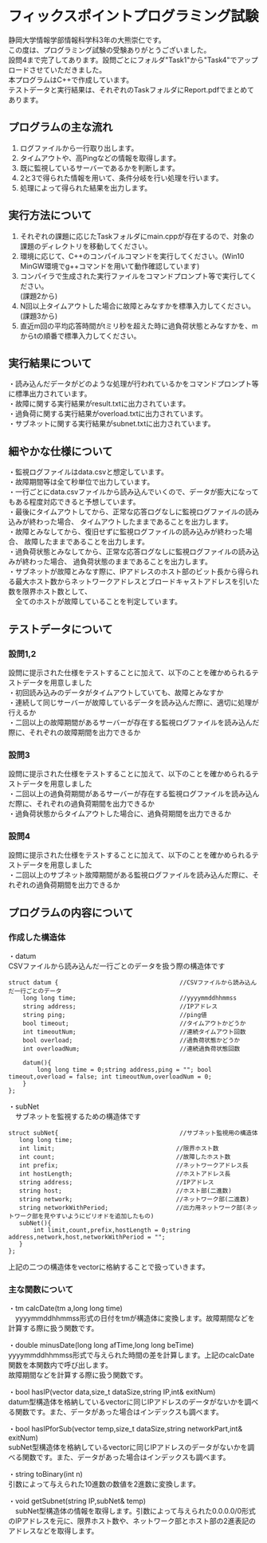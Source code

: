 # フィックスポイントプログラミング試験
静岡大学情報学部情報科学科3年の大熊崇仁です。  
この度は、プログラミング試験の受験ありがとうございました。  
設問4まで完了してあります。設問ごとにフォルダ"Task1"から"Task4"でアップロードさせていただきました。  
本プログラムはC++で作成しています。  
テストデータと実行結果は、それぞれのTaskフォルダにReport.pdfでまとめてあります。  

## プログラムの主な流れ
1. ログファイルから一行取り出します。
2. タイムアウトや、高Pingなどの情報を取得します。
3. 既に監視しているサーバーであるかを判断します。
4. 2と3で得られた情報を用いて、条件分岐を行い処理を行います。
5. 処理によって得られた結果を出力します。

## 実行方法について
1. それぞれの課題に応じたTaskフォルダにmain.cppが存在するので、対象の課題のディレクトリを移動してください。
2. 環境に応じて、C++のコンパイルコマンドを実行してください。(Win10 MinGW環境でg++コマンドを用いて動作確認しています)
3. コンパイラで生成された実行ファイルをコマンドプロンプト等で実行してください。  
(課題2から)  
5. N回以上タイムアウトした場合に故障とみなすかを標準入力してください。  
(課題3から)  
6. 直近m回の平均応答時間がtミリ秒を超えた時に過負荷状態とみなすかを、mからtの順番で標準入力してください。

## 実行結果について
・読み込んだデータがどのような処理が行われているかをコマンドプロンプト等に標準出力されています。  
・故障に関する実行結果がresult.txtに出力されています。  
・過負荷に関する実行結果がoverload.txtに出力されています。  
・サブネットに関する実行結果がsubnet.txtに出力されています。  

## 細やかな仕様について
・監視ログファイルはdata.csvと想定しています。  
・故障期間等は全て秒単位で出力しています。  
・一行ごとにdata.csvファイルから読み込んでいくので、データが膨大になってもある程度対応できると予想しています。  
・最後にタイムアウトしてから、正常な応答ログなしに監視ログファイルの読み込みが終わった場合、  タイムアウトしたままであることを出力します。  
・故障とみなしてから、復旧せずに監視ログファイルの読み込みが終わった場合、  故障したままであることを出力します。  
・過負荷状態とみなしてから、正常な応答ログなしに監視ログファイルの読み込みが終わった場合、  過負荷状態のままであることを出力します。  
・サブネットが故障とみなす際に、IPアドレスのホスト部のビット長から得られる最大ホスト数からネットワークアドレスとブロードキャストアドレスを引いた数を限界ホスト数として、  
　全てのホストが故障していることを判定しています。  
 
 ## テストデータについて
 ### 設問1,2
 設問に提示された仕様をテストすることに加えて、以下のことを確かめられるテストデータを用意しました  
・初回読み込みのデータがタイムアウトしていても、故障とみなすか  
・連続して同じサーバーが故障しているデータを読み込んだ際に、適切に処理が行えるか  
・二回以上の故障期間があるサーバーが存在する監視ログファイルを読み込んだ際に、それぞれの故障期間を出力できるか  

 ### 設問3
 設問に提示された仕様をテストすることに加えて、以下のことを確かめられるテストデータを用意しました  
 ・二回以上の過負荷期間があるサーバーが存在する監視ログファイルを読み込んだ際に、それぞれの過負荷期間を出力できるか  
 ・過負荷状態からタイムアウトした場合に、過負荷期間を出力できるか

 ### 設問4
 設問に提示された仕様をテストすることに加えて、以下のことを確かめられるテストデータを用意しました  
 ・二回以上のサブネット故障期間がある監視ログファイルを読み込んだ際に、それぞれの過負荷期間を出力できるか  

 ## プログラムの内容について
 ### 作成した構造体
 ・datum  
  CSVファイルから読み込んだ一行ごとのデータを扱う際の構造体です  
```
struct datum {                                  //CSVファイルから読み込んだ一行ごとのデータ
    long long time;                             //yyyymmddhhmmss
    string address;                             //IPアドレス
    string ping;                                //ping値
    bool timeout;                               //タイムアウトかどうか
    int timeoutNum;                             //連続タイムアウト回数
    bool overload;                              //過負荷状態かどうか
    int overloadNum;                            //連続過負荷状態回数

    datum(){
        long long time = 0;string address,ping = ""; bool timeout,overload = false; int timeoutNum,overloadNum = 0;
    }
};
```
・subNet  
　サブネットを監視するための構造体です  
 ```
 struct subNet{                                  //サブネット監視用の構造体
    long long time;
    int limit;                                  //限界ホスト数
    int count;                                  //故障したホスト数
    int prefix;                                 //ネットワークアドレス長
    int hostLength;                             //ホストアドレス長
    string address;                             //IPアドレス
    string host;                                //ホスト部(二進数)
    string network;                             //ネットワーク部(二進数)
    string networkWithPeriod;                   //出力用ネットワーク部(ネットワーク部を見やすいようにピリオドを追加したもの)
    subNet(){
        int limit,count,prefix,hostLength = 0;string address,network,host,networkWithPeriod = "";
    }
};
```
上記の二つの構造体をvectorに格納することで扱っていきます。  

### 主な関数について  
・tm calcDate(tm a,long long time)  
　yyyymmddhhmmss形式の日付をtmが構造体に変換します。故障期間などを計算する際に扱う関数です。  
 
・double minusDate(long long afTime,long long beTime)  
  yyyymmddhhmmss形式で与えられた時間の差を計算します。上記のcalcDate関数を本関数内で呼び出します。  
  故障期間などを計算する際に扱う関数です。  
  
・bool hasIP(vector<datum> data,size_t dataSize,string IP,int& exitNum)  
  datum型構造体を格納しているvectorに同じIPアドレスのデータがないかを調べる関数です。また、データがあった場合はインデックスも調べます。  
  
・bool hasIPforSub(vector<subNet> temp,size_t dataSize,string networkPart,int& exitNum)  
  subNet型構造体を格納しているvectorに同じIPアドレスのデータがないかを調べる関数です。また、データがあった場合はインデックスも調べます。  
  
・string toBinary(int n)  
  引数によって与えられた10進数の数値を2進数に変換します。  
  
・void getSubnet(string IP,subNet& temp)  
　subNet型構造体の情報を取得します。引数によって与えられた0.0.0.0/0形式のIPアドレスを元に、限界ホスト数や、ネットワーク部とホスト部の2進表記のアドレスなどを取得します。  
 
